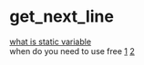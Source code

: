 # get_next_line
[what is static variable](https://www.geeksforgeeks.org/static-variables-in-c/)<br/>
when do you need to use free [1](https://linuxhint.com/free-memory-function-c/#:~:text=It%20means%20that%20whenever%20you,program%20has%20been%20executed%20successfully.) [2](https://linuxhint.com/free-memory-function-c/#:~:text=It%20means%20that%20whenever%20you,program%20has%20been%20executed%20successfully.)
